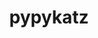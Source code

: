 ---
title: "pypykatz"
description: "Pure Python implementation of Mimikatz capable of extracting credentials from Windows memory dumps without requiring Windows or compilation."
platforms: ["linux", "macos", "windows", "cli"]
categories: ["Credential", "Windows", "Memory Forensics"]
tags: ["mimikatz", "credential-dumping", "memory-analysis", "windows-security", "post-exploitation"]
github: "https://github.com/skelsec/pypykatz"
documentation: "https://github.com/skelsec/pypykatz/wiki"
---